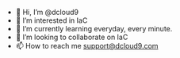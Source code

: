 - 👋 Hi, I’m @dcloud9
- 👀 I’m interested in IaC
- 🌱 I’m currently learning everyday, every minute.
- 💞️ I’m looking to collaborate on IaC
- 📫 How to reach me support@dcloud9.com

<!---
dcloud9/dcloud9 is a ✨ special ✨ repository because its `README.md` (this file) appears on your GitHub profile.
You can click the Preview link to take a look at your changes.
--->
